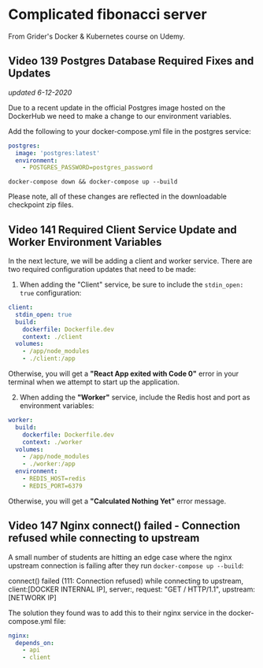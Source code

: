 # Complicated fibonacci server

From Grider's Docker & Kubernetes course on Udemy.

## Video 139 Postgres Database Required Fixes and Updates

_updated 6-12-2020_

Due to a recent update in the official Postgres image hosted on the
DockerHub we need to make a change to our environment variables.

Add the following to your docker-compose.yml file in the postgres service:

```yaml
postgres:
  image: 'postgres:latest'
  environment:
    - POSTGRES_PASSWORD=postgres_password
```

`docker-compose down && docker-compose up --build`

Please note, all of these changes are reflected in the downloadable checkpoint zip files.

## Video 141 Required Client Service Update and Worker Environment Variables

In the next lecture, we will be adding a client and worker service. There are two required configuration updates that need to be made:

1. When adding the "Client" service, be sure to include the `stdin_open: true` configuration:

```yaml
client:
  stdin_open: true
  build:
    dockerfile: Dockerfile.dev
    context: ./client
  volumes:
    - /app/node_modules
    - ./client:/app
```

Otherwise, you will get a **"React App exited with Code 0"** error in your terminal when we attempt to start up the application.

2. When adding the **"Worker"** service, include the Redis host and port as environment variables:

```yaml
worker:
  build:
    dockerfile: Dockerfile.dev
    context: ./worker
  volumes:
    - /app/node_modules
    - ./worker:/app
  environment:
    - REDIS_HOST=redis
    - REDIS_PORT=6379
```

Otherwise, you will get a **"Calculated Nothing Yet"** error message.

## Video 147 Nginx connect() failed - Connection refused while connecting to upstream

A small number of students are hitting an edge case where the nginx upstream connection is failing after they run `docker-compose up --build`:

connect() failed (111: Connection refused) while connecting to upstream, client:[DOCKER INTERNAL IP], server:, request: "GET / HTTP/1.1", upstream: [NETWORK IP]

The solution they found was to add this to their nginx service in the docker-compose.yml file:

```yaml
nginx:
  depends_on:
    - api
    - client
```
